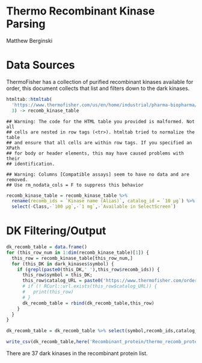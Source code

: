 Thermo Recombinant Kinase Parsing
================
Matthew Berginski

Data Sources
============

ThermoFisher has a collection of purified recombinant kinases available for order, this document collects that list and filters down to the dark kinases.

``` r
htmltab::htmltab(
  'https://www.thermofisher.com/us/en/home/industrial/pharma-biopharma/drug-discovery-development/target-and-lead-identification-and-validation/kinasebiology/kinase-proteins.html',
  3) -> recomb_kinase_table
```

    ## Warning: The code for the HTML table you provided is malformed. Not all
    ## cells are nested in row tags (<tr>). htmltab tried to normalize the table
    ## and ensure that all cells are within row tags. If you specified an XPath
    ## for body or header elements, this may have caused problems with their
    ## identification.

    ## Warning: Columns [Compatible assays] seem to have no data and are removed.
    ## Use rm_nodata_cols = F to suppress this behavior

``` r
recomb_kinase_table = recomb_kinase_table %>% 
  rename(recomb_ids = `Kinase name (Alias)`, catalog_id = `10 µg`) %>%
  select(-Class,-`100 µg`,-`1 mg`,-`Available in SelectScreen`)
```

DK Filtering/Output
===================

``` r
dk_recomb_table = data.frame()
for (this_row_num in 1:dim(recomb_kinase_table)[1]) {
  this_row = recomb_kinase_table[this_row_num,]
  for (this_DK in dark_kinases$symbol) {
    if (grepl(paste0(this_DK,' '),this_row$recomb_ids)) {
      this_row$symbol = this_DK;
      this_row$catalog_URL = paste0('https://www.thermofisher.com/order/catalog/product/', this_row$catalog_id)
      # if (! RCurl::url.exists(this_row$catalog_URL)) {
      #   print(this_row)
      # }
      dk_recomb_table = rbind(dk_recomb_table,this_row)
    }
  }
}

dk_recomb_table = dk_recomb_table %>% select(symbol,recomb_ids,catalog_URL,catalog_id)

write_csv(dk_recomb_table,here('Recombinant_protein/thermo_recomb_proteins.csv'))
```

There are 37 dark kinases in the recombinant protein list.
